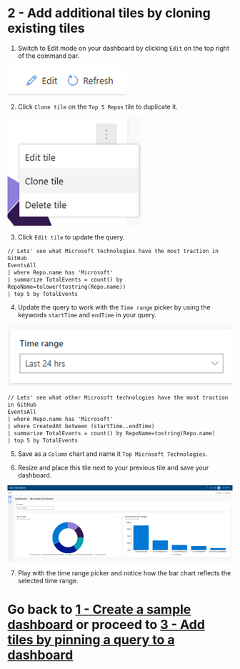 # 2 - Add additional tiles by cloning existing tiles

1. Switch to Edit mode on your dashboard by clicking `Edit` on the top right of the command bar.

![](../images/CommandBar_Edit.png)

2. Click `Clone tile` on the `Top 5 Repos` tile to duplicate it.

![](../images/TileActions_Clone.png)

3. Click `Edit tile` to update the query.

```
// Lets' see what Microsoft technologies have the most traction in GitHub
EventsAll
| where Repo.name has 'Microsoft'
| summarize TotalEvents = count() by RepoName=tolower(tostring(Repo.name))
| top 5 by TotalEvents
```

4. Update the query to work with the `Time range` picker by using the keywords `startTime` and `endTime` in your query.

![](../images/TimeRangePicker.png)

```
// Lets' see what other Microsoft technologies have the most traction in GitHub
EventsAll
| where Repo.name has 'Microsoft'
| where CreatedAt between (startTime..endTime)
| summarize TotalEvents = count() by RepoName=tostring(Repo.name)
| top 5 by TotalEvents
```

5. Save as a `Column` chart and name it `Top Microsoft Technologies`.

6. Resize and place this tile next to your previous tile and save your dashboard.

![](../images/SampleDashboardWithSecondTile.png)

7. Play with the time range picker and notice how the bar chart reflects the selected time range.

# Go back to [1 - Create a sample dashboard](1-CreateSampleDashboard.md) or proceed to [3 - Add tiles by pinning a query to a dashboard](3-PinQuery.md)
